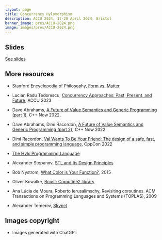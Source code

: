 ```yaml
---
layout: page
title: Concurrency Hylomorphism
description: ACCU 2024, 17-20 April 2024, Bristol
banner_image: pres/ACCU-2024.png
image: images/pres/ACCU-2024.png
---
```


## Slides

[See slides](/content/pres/ACCU2024-Concurrency-hylomorphism-pres.pdf)

## More resources

- Stanford Encyclopedia of Philosophy, [Form vs. Matter](https://plato.stanford.edu/entries/form-matter/)

- Lucian Radu Tedorescu, [Concurrency Approaches: Past, Present, and Future](https://www.youtube.com/watch?v=uSG240pJGPM), ACCU 2023

- Dave Abrahams, [A Future of Value Semantics and Generic Programming (part 1)](https://www.youtube.com/watch?v=4Ri8bly-dJs), C\++ Now 2022, 
- Dave Abrahams, Dimi Racordon, [A Future of Value Semantics and Generic Programming (part 2)](https://www.youtube.com/watch?v=GsxYnEAZoNI&list=WL), C++ Now 2022
- Dimi Racordon, [Val Wants To Be Your Friend: The design of a safe, fast, and simple programming language](https://www.youtube.com/watch?v=ws-Z8xKbP4w), CppCon 2022
- [The Hylo Programming Language](https://www.hylo-lang.org)
- Alexander Stepanov, [STL and Its Design Principles](https://www.youtube.com/watch?v=COuHLky7E2Q&t=2067s)

- Bob Nystrom, [What Color is Your Function?](http://journal.stuffwithstuff.com/2015/02/01/what-color-is-your-function/), 2015
- Oliver Kowalke, [Boost: Coroutine2 library](https://www.boost.org/doc/libs/1_81_0/libs/coroutine2/doc/html/index.html)
- Ana Lúcia de Moura, Roberto Ierusalimschy, Revisiting coroutines. ACM Transactions on Programming Languages and Systems (TOPLAS), 2009

- Alexander Temerev, [Skynet](https://github.com/atemerev/skynet)

## Images copyright
- Images generated with ChatGPT
